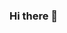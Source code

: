 ### Hi there 👋

<!--
**lucasSabatino99/lucasSabatino99** is a ✨ _special_ ✨ repository because its `README.md` (this file) appears on your GitHub profile.

Here are some ideas to get you started:

- 🔭 I’m currently working on Moura Informatica https://www.jnmoura.com.br/pt-br/
- 🌱 I’m currently learning React.Js and Next.Js
- 📫 How to reach me: ... contato@lucassabatino.com

-->
